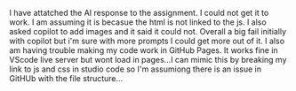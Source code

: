 I have attatched the AI response to the assignment. I could not get it to work. I am assuming it is becasue the html is not linked to the js. I also asked copilot to add images and it said it could not. Overall a big fail initially with copilot but i'm sure with more prompts I could get more out of it. I also am having trouble making my code work in GitHub Pages. It works fine in VScode live server but wont load in pages...I can mimic this by breaking my link to js and css in studio code so I'm assumiong there is an issue in GitHUb with the file structure...